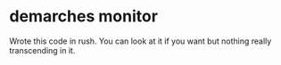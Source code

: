 # demarches monitor
 Wrote this code in rush. You can look at it if you want but nothing really transcending in it.
